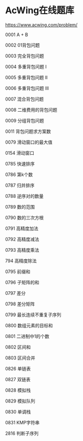 # AcWing在线题库

https://www.acwing.com/problem/

0001 A + B

0002 01背包问题

0003 完全背包问题

0004 多重背包问题 I

0005 多重背包问题 II

0006 多重背包问题 III

0007 混合背包问题

0008 二维费用的背包问题

0009 分组背包问题

0011 背包问题求方案数

0079 滑动窗口的最大值

0154 滑动窗口

0785 快速排序

0786 第k个数

0787 归并排序

0788 逆序对的数量

0789 数的范围

0790 数的三次方根

0791 高精度加法

0792 高精度减法

0793 高精度乘法

794 高精度除法

0795 前缀和

0796 子矩阵的和

0797 差分

0798 差分矩阵

0799 最长连续不重复子序列

0800 数组元素的目标和

0801 二进制中1的个数

0802 区间和

0803 区间合并

0826 单链表

0827 双链表

0828 模拟栈

0829 模拟队列

0830 单调栈

0831 KMP字符串

2816 判断子序列

































